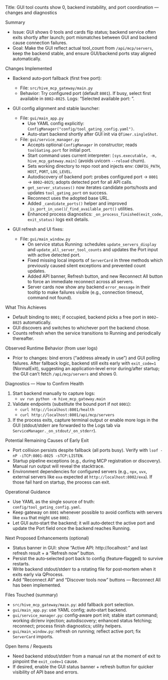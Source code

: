 Title: GUI tool counts show 0, backend instability, and port coordination — changes and diagnostics

Summary
- Issue: GUI shows 0 tools and cards flip status; backend service often exits shortly after launch; port mismatches between GUI and backend cause connection failures.
- Goal: Make the GUI reflect actual tool_count from `/api/mcp/servers`, keep the backend stable, and ensure GUI/backend ports stay aligned automatically.

Changes Implemented
- Backend auto‑port fallback (first free port):
  - File: `src/hive_mcp_gateway/main.py`
  - Behavior: Try configured port (default `8001`). If busy, select first available in `8002–8025`. Logs: “Selected available port: <port>”.

- GUI config alignment and stable launcher:
  - File: `gui/main_app.py`
    - Use YAML config explicitly: `ConfigManager("config/tool_gating_config.yaml")`.
    - Auto‑start backend shortly after GUI init via `QTimer.singleShot`.
  - File: `gui/service_manager.py`
    - Accepts optional `ConfigManager` in constructor; reads `toolGating.port` for initial port.
    - Start command uses current interpreter: `[sys.executable, -m, hive_mcp_gateway.main]` (avoids uvicorn `--reload` churn).
    - Sets working directory to repo root and injects env: `CONFIG_PATH`, `HOST`, `PORT`, `LOG_LEVEL`.
    - Autodiscovery of backend port: probes configured port → `8001` → `8002–8025`; adopts detected port for all API calls.
    - `get_server_statuses()` now iterates candidate ports/hosts and updates `tool_gating_port` on success.
    - Reconnect uses the adopted base URL.
    - Added `_candidate_ports()` helper and improved `_is_port_in_use()`/`_find_available_port()` utilities.
    - Enhanced process diagnostics: `_on_process_finished(exit_code, exit_status)` logs exit details.

- GUI refresh and UI fixes:
  - File: `gui/main_window.py`
    - On service status Running: schedules `update_servers_display` and `update_all_server_tool_counts` and updates the Port input with active detected port.
    - Fixed missing local imports of `ServerCard` in three methods which previously caused silent exceptions and prevented count updates.
    - Added API banner, Refresh button, and new Reconnect All button to force an immediate reconnect across all servers.
    - Server cards now show any backend `error_message` in their tooltip to make failures visible (e.g., connection timeout, command not found).

What This Achieves
- Default binding to `8001`; if occupied, backend picks a free port in `8002–8025` automatically.
- GUI discovers and switches to whichever port the backend chose.
- Counts refresh when the service transitions to Running and periodically thereafter.

Observed Runtime Behavior (from user logs)
- Prior to changes: bind errors (“address already in use”) and GUI polling failures. After fallback logic, backend still exits early with `exit_code=1` (NormalExit), suggesting an application‑level error during/after startup; the GUI can’t fetch `/api/mcp/servers` and shows 0.

Diagnostics — How to Confirm Health
1) Start backend manually to capture logs:
   - `uv run python -m hive_mcp_gateway.main`
2) Validate endpoints (substitute the bound port if not `8001`):
   - `curl http://localhost:8001/health`
   - `curl http://localhost:8001/api/mcp/servers`
3) If the process exits, capture terminal output or enable more logs in the GUI (stdout/stderr are forwarded to the Logs tab via `ServiceManager._on_stdout/_on_stderr`).

Potential Remaining Causes of Early Exit
- Port collision persists despite fallback (all ports busy). Verify with `lsof -nP -iTCP:8001-8025 -sTCP:LISTEN`.
- Startup pipeline exceptions (e.g., during MCP registration or discovery). Manual run output will reveal the stacktrace.
- Environment dependencies for configured servers (e.g., `npx`, `uvx`, external servers like `exa` expected at `http://localhost:8002/exa`). If those fail hard on startup, the process can exit.

Operational Guidance
- Use YAML as the single source of truth: `config/tool_gating_config.yaml`.
- Keep gateway on `8001` whenever possible to avoid conflicts with servers like `exa` that might use `8002`.
- Let GUI auto‑start the backend; it will auto‑detect the active port and update the Port field once the backend reaches Running.

Next Proposed Enhancements (optional)
- Status banner in GUI: show “Active API: http://localhost:<port>” and last refresh result + a “Refresh now” button.
- Persist the auto‑selected port back to config (feature‑flagged) to survive restarts.
- Write backend stdout/stderr to a rotating file for post‑mortem when it exits early via QProcess.
- Add “Reconnect All” and “Discover tools now” buttons — Reconnect All has been implemented.

Files Touched (summary)
- `src/hive_mcp_gateway/main.py`: add fallback port selection.
- `gui/main_app.py`: use YAML config; auto‑start backend.
- `gui/service_manager.py`: config‑aware port init; stable start command; working dir/env injection; autodiscovery; enhanced status fetching; reconnect; process finish diagnostics; utility helpers.
- `gui/main_window.py`: refresh on running; reflect active port; fix `ServerCard` imports.

Open Items / Requests
- Need backend stdout/stderr from a manual run at the moment of exit to pinpoint the `exit_code=1` cause.
- If desired, enable the GUI status banner + refresh button for quicker visibility of API base and errors.
